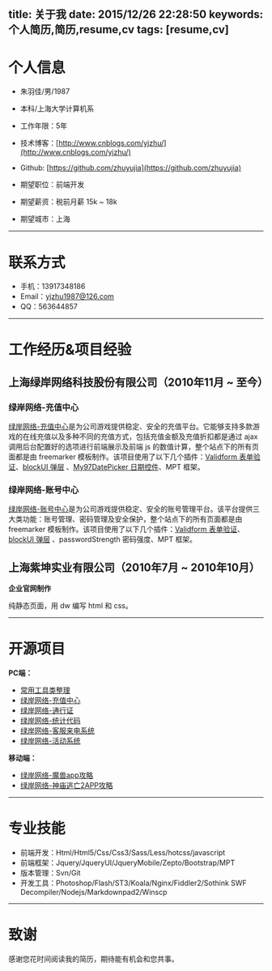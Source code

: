 title: 关于我
date: 2015/12/26 22:28:50
keywords: 个人简历,简历,resume,cv
tags: [resume,cv]
---

# 个人信息

 - 朱羽佳/男/1987 
 - 本科/上海大学计算机系 
 - 工作年限：5年


-  技术博客：[http://www.cnblogs.com/yjzhu/](http://www.cnblogs.com/yjzhu/)
-  Github: [https://github.com/zhuyujia](https://github.com/zhuyujia)


 - 期望职位：前端开发
 - 期望薪资：税前月薪 15k ~ 18k
 - 期望城市：上海

---

# 联系方式

- 手机：13917348186
- Email：yjzhu1987@126.com
- QQ：563644857

---

# 工作经历&项目经验

## 上海绿岸网络科技股份有限公司（2010年11月 ~ 至今）

### 绿岸网络-充值中心

[绿岸网络-充值中心](http://pay.iwgame.com/)是为公司游戏提供稳定、安全的充值平台。它能够支持多款游戏的在线充值以及多种不同的充值方式，包括充值金额及充值折扣都是通过 ajax 调用后台配置好的选项进行前端展示及前端 js 的数值计算，整个站点下的所有页面都是由 freemarker 模板制作。该项目使用了以下几个插件：[Validform 表单验证](http://validform.rjboy.cn/)、[blockUI 弹层](http://malsup.com/jquery/block/) 、[My97DatePicker 日期控件](http://www.my97.net/)、MPT 框架。

### 绿岸网络-账号中心

[绿岸网络-账号中心](http://passport.iwgame.com/sso/loginpage.do)是为公司游戏提供稳定、安全的账号管理平台。该平台提供三大类功能：账号管理、密码管理及安全保护，整个站点下的所有页面都是由 freemarker 模板制作。该项目使用了以下几个插件：[Validform 表单验证](http://validform.rjboy.cn/)、[blockUI 弹层](http://malsup.com/jquery/block/) 、passwordStrength 密码强度、MPT 框架。
 
## 上海紫坤实业有限公司（2010年7月 ~ 2010年10月）

**企业官网制作**

纯静态页面，用 dw 编写 html 和 css。

---

# 开源项目

**PC端：**

 - [常用工具类整理](https://github.com/zhuyujia/utils)
 - [绿岸网络-充值中心](https://github.com/zhuyujia/iwgame-pay)
 - [绿岸网络-通行证](https://github.com/zhuyujia/iwgame-passport)
 - [绿岸网络-统计代码](https://github.com/zhuyujia/iwgame-hm)
 - [绿岸网络-客服来电系统](https://github.com/zhuyujia/iwgame-call-center)
 - [绿岸网络-活动系统](https://github.com/zhuyujia/iwgame-act)

**移动端：**

 - [绿岸网络-魔兽app攻略](https://github.com/zhuyujia/iwgame-wow)
 - [绿岸网络-神庙逃亡2APP攻略](https://github.com/zhuyujia/iwgame-temple-run2)

---

# 专业技能

- 前端开发：Html/Html5/Css/Css3/Sass/Less/hotcss/javascript
- 前端框架：Jquery/JqueryUI/JqueryMobile/Zepto/Bootstrap/MPT
- 版本管理：Svn/Git
- 开发工具：Photoshop/Flash/ST3/Koala/Nginx/Fiddler2/Sothink SWF Decompiler/Nodejs/Markdownpad2/Winscp

---

# 致谢
感谢您花时间阅读我的简历，期待能有机会和您共事。